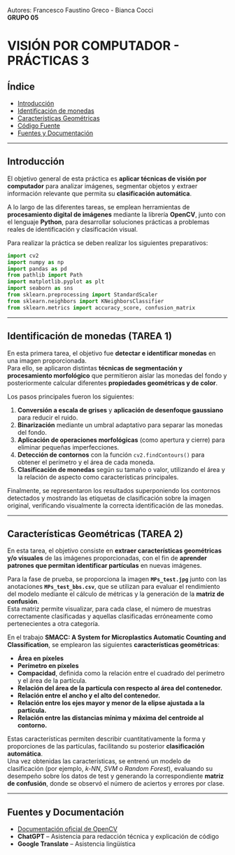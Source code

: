 <!-- @import "design/style.css" -->
Autores: Francesco Faustino Greco - Bianca Cocci  
**GRUPO 05**

# **VISIÓN POR COMPUTADOR - PRÁCTICAS 3**

## Índice

- [Introducción](#introducción)
- [Identificación de monedas](#Identificación-de-monedas)
- [Características Geométricas](#características-geométricas)
- [Código Fuente](#código-fuente)
- [Fuentes y Documentación](#fuentes-y-documentación)

---

## Introducción

El objetivo general de esta práctica es **aplicar técnicas de visión por computador** para analizar imágenes, segmentar objetos y extraer información relevante que permita su **clasificación automática**.

A lo largo de las diferentes tareas, se emplean herramientas de **procesamiento digital de imágenes** mediante la librería **OpenCV**, junto con el lenguaje **Python**, para desarrollar soluciones prácticas a problemas reales de identificación y clasificación visual.

Para realizar la práctica se deben realizar los siguientes preparativos:
```python
import cv2
import numpy as np
import pandas as pd
from pathlib import Path
import matplotlib.pyplot as plt
import seaborn as sns
from sklearn.preprocessing import StandardScaler
from sklearn.neighbors import KNeighborsClassifier
from sklearn.metrics import accuracy_score, confusion_matrix
```

---

## Identificación de monedas (TAREA 1)

En esta primera tarea, el objetivo fue **detectar e identificar monedas** en una imagen proporcionada.  
Para ello, se aplicaron distintas **técnicas de segmentación y procesamiento morfológico** que permitieron aislar las monedas del fondo y posteriormente calcular diferentes **propiedades geométricas y de color**.

Los pasos principales fueron los siguientes:

1. **Conversión a escala de grises** y **aplicación de desenfoque gaussiano** para reducir el ruido.
2. **Binarización** mediante un umbral adaptativo para separar las monedas del fondo.
3. **Aplicación de operaciones morfológicas** (como apertura y cierre) para eliminar pequeñas imperfecciones.
4. **Detección de contornos** con la función `cv2.findContours()` para obtener el perímetro y el área de cada moneda.
5. **Clasificación de monedas** según su tamaño o valor, utilizando el área y la relación de aspecto como características principales.

Finalmente, se representaron los resultados superponiendo los contornos detectados y mostrando las etiquetas de clasificación sobre la imagen original, verificando visualmente la correcta identificación de las monedas.


---

## Características Geométricas (TAREA 2)

En esta tarea, el objetivo consiste en **extraer características geométricas y/o visuales** de las imágenes proporcionadas, con el fin de **aprender patrones que permitan identificar partículas** en nuevas imágenes.

Para la fase de prueba, se proporciona la imagen **`MPs_test.jpg`** junto con las anotaciones **`MPs_test_bbs.csv`**, que se utilizan para evaluar el rendimiento del modelo mediante el cálculo de métricas y la generación de la **matriz de confusión**.  
Esta matriz permite visualizar, para cada clase, el número de muestras correctamente clasificadas y aquellas clasificadas erróneamente como pertenecientes a otra categoría.

En el trabajo **SMACC: A System for Microplastics Automatic Counting and Classification**, se emplearon las siguientes **características geométricas**:

- **Área en píxeles**
- **Perímetro en píxeles**
- **Compacidad**, definida como la relación entre el cuadrado del perímetro y el área de la partícula.
- **Relación del área de la partícula con respecto al área del contenedor.**
- **Relación entre el ancho y el alto del contenedor.**
- **Relación entre los ejes mayor y menor de la elipse ajustada a la partícula.**
- **Relación entre las distancias mínima y máxima del centroide al contorno.**

Estas características permiten describir cuantitativamente la forma y proporciones de las partículas, facilitando su posterior **clasificación automática**.  
Una vez obtenidas las características, se entrenó un modelo de clasificación (por ejemplo, *k-NN*, *SVM* o *Random Forest*), evaluando su desempeño sobre los datos de test y generando la correspondiente **matriz de confusión**, donde se observó el número de aciertos y errores por clase.


---

## Fuentes y Documentación

- [Documentación oficial de OpenCV](https://docs.opencv.org/)  
- **ChatGPT** – Asistencia para redacción técnica y explicación de código
- **Google Translate** – Asistencia lingüística
